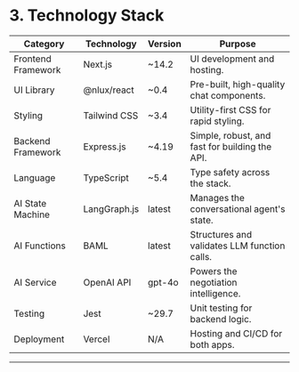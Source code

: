 # 3. Technology Stack

| Category           | Technology   | Version | Purpose                                        |
| ------------------ | ------------ | ------- | ---------------------------------------------- |
| Frontend Framework | Next.js      | ~14.2   | UI development and hosting.                    |
| UI Library         | @nlux/react  | ~0.4    | Pre-built, high-quality chat components.       |
| Styling            | Tailwind CSS | ~3.4    | Utility-first CSS for rapid styling.           |
| Backend Framework  | Express.js   | ~4.19   | Simple, robust, and fast for building the API. |
| Language           | TypeScript   | ~5.4    | Type safety across the stack.                  |
| AI State Machine   | LangGraph.js | latest  | Manages the conversational agent's state.      |
| AI Functions       | BAML         | latest  | Structures and validates LLM function calls.   |
| AI Service         | OpenAI API   | gpt-4o  | Powers the negotiation intelligence.           |
| Testing            | Jest         | ~29.7   | Unit testing for backend logic.                |
| Deployment         | Vercel       | N/A     | Hosting and CI/CD for both apps.               |

---
